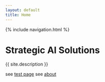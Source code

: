 ```yaml
---
layout: default
title: Home
---
```


{% include navigation.html %}

# Strategic AI Solutions

{{ site.description }}

see [test page](test.md)
see [about](about.md)
